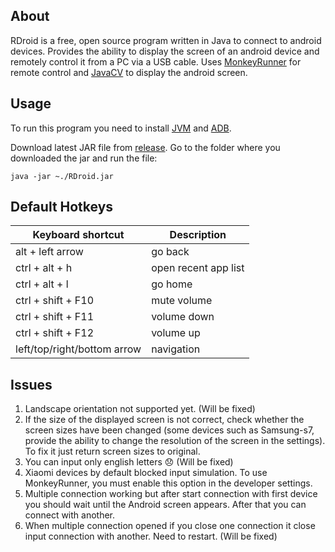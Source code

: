 ## About

RDroid is a free, open source program written in Java to connect to android devices. Provides the ability to display the screen of an android device and remotely control it from a PC via a USB cable. Uses [MonkeyRunner](https://developer.android.com/studio/test/monkeyrunner/) for remote control and [JavaCV](https://github.com/bytedeco/javacv) to display the android screen.

## Usage

To run this program you need to install [JVM](https://www.oracle.com/technetwork/java/javase/downloads/index.html) and [ADB](https://developer.android.com/studio/releases/platform-tools).

Download latest JAR file from [release](https://github.com/kirilamenski/RDroid/releases). Go to the folder where you downloaded the jar and run the file:
```shell
java -jar ~./RDroid.jar
```

## Default Hotkeys

| Keyboard shortcut  | Description |
| ------------- | ------------- |
| alt + left arrow  | go back  |
| ctrl + alt + h  | open recent app list  |
| ctrl + alt + l  | go home  |
| ctrl + shift + F10  | mute volume  |
| ctrl + shift + F11  | volume down  |
| ctrl + shift + F12  | volume up  |
| left/top/right/bottom arrow  | navigation  |


## Issues

1) Landscape orientation not supported yet. (Will be fixed)
2) If the size of the displayed screen is not correct, check whether the screen sizes have been changed (some devices such as Samsung-s7, provide the ability to change the resolution of the screen in the settings). To fix it just return screen sizes to original.
3) You can input only english letters :disappointed: (Will be fixed)
4) Xiaomi devices by default blocked input simulation. To use MonkeyRunner, you must enable this option in the developer settings.
5) Multiple connection working but after start connection with first device you should wait until the Android screen appears. After that you can connect with another.
6) When multiple connection opened if you close one connection it close input connection with another. Need to restart. (Will be fixed)
